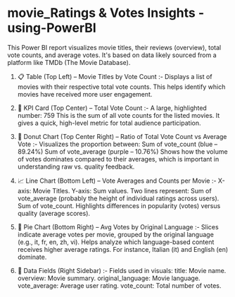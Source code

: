 # movie_Ratings & Votes Insights -using-PowerBI
This Power BI report visualizes movie titles, their reviews (overview), total vote counts, and average votes. It's based on data likely sourced from a platform like TMDb (The Movie Database).

1. 📋 Table (Top Left) – Movie Titles by Vote Count :-
      Displays a list of movies with their respective total vote counts. This helps identify           which movies have received more user engagement.

2. 🔢 KPI Card (Top Center) – Total Vote Count :-
        A large, highlighted number: 759
        This is the sum of all vote counts for the listed movies. It gives a quick, high-level           metric for total audience participation.

3. 🍩 Donut Chart (Top Center Right) – Ratio of Total Vote Count vs Average Vote :-
        Visualizes the proportion between:
        Sum of vote_count (blue – 89.24%)
        Sum of vote_average (purple – 10.76%)
        Shows how the volume of votes dominates compared to their averages, which is important           in understanding raw vs. quality feedback.

4. 📈 Line Chart (Bottom Left) – Vote Averages and Counts per Movie :-
        X-axis: Movie Titles.
        Y-axis: Sum values.
        Two lines represent:
        Sum of vote_average (probably the height of individual ratings across users).
        Sum of vote_count.
        Highlights differences in popularity (votes) versus quality (average scores).

5. 🥧 Pie Chart (Bottom Right) – Avg Votes by Original Language :-
      Slices indicate average votes per movie, grouped by the original language (e.g., it, fr,         en, zh, vi). Helps analyze which language-based content receives higher average                  ratings. For instance, Italian (it) and English (en) dominate.

6. 📂 Data Fields (Right Sidebar) :-
        Fields used in visuals:
             title: Movie name.
             overview: Movie summary.
             original_language: Movie language.
             vote_average: Average user rating.
             vote_count: Total number of votes.

